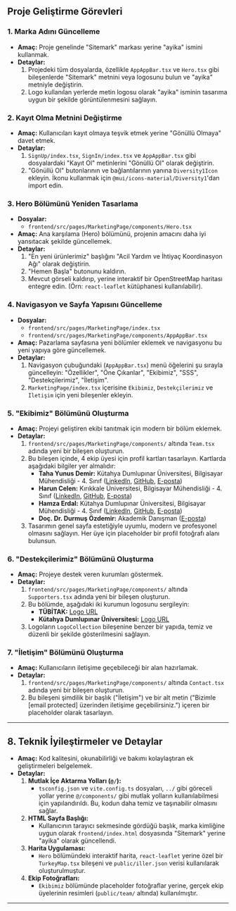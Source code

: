 ## Proje Geliştirme Görevleri

### 1. Marka Adını Güncelleme

-   **Amaç:** Proje genelinde "Sitemark" markası yerine "ayika" ismini kullanmak.
-   **Detaylar:**
    1.  Projedeki tüm dosyalarda, özellikle `AppAppBar.tsx` ve `Hero.tsx` gibi bileşenlerde "Sitemark" metnini veya logosunu bulun ve "ayika" metniyle değiştirin.
    2.  Logo kullanılan yerlerde metin logosu olarak "ayika" isminin tasarıma uygun bir şekilde görüntülenmesini sağlayın.

### 2. Kayıt Olma Metnini Değiştirme

-   **Amaç:** Kullanıcıları kayıt olmaya teşvik etmek yerine "Gönüllü Olmaya" davet etmek.
-   **Detaylar:**
    1.  `SignUp/index.tsx`, `SignIn/index.tsx` ve `AppAppBar.tsx` gibi dosyalardaki "Kayıt Ol" metinlerini "Gönüllü Ol" olarak değiştirin.
    2.  "Gönüllü Ol" butonlarının ve bağlantılarının yanına `Diversity1Icon` ekleyin. İkonu kullanmak için `@mui/icons-material/Diversity1`'dan import edin.

### 3. Hero Bölümünü Yeniden Tasarlama

-   **Dosyalar:**
    -   `frontend/src/pages/MarketingPage/components/Hero.tsx`
-   **Amaç:** Ana karşılama (Hero) bölümünü, projenin amacını daha iyi yansıtacak şekilde güncellemek.
-   **Detaylar:**
    1.  "En yeni ürünlerimiz" başlığını "Acil Yardım ve İhtiyaç Koordinasyon Ağı" olarak değiştirin.
    2.  "Hemen Başla" butonunu kaldırın.
    3.  Mevcut görseli kaldırıp, yerine interaktif bir OpenStreetMap haritası entegre edin. (Örn: `react-leaflet` kütüphanesi kullanılabilir).

### 4. Navigasyon ve Sayfa Yapısını Güncelleme

-   **Dosyalar:**
    -   `frontend/src/pages/MarketingPage/index.tsx`
    -   `frontend/src/pages/MarketingPage/components/AppAppBar.tsx`
-   **Amaç:** Pazarlama sayfasına yeni bölümler eklemek ve navigasyonu bu yeni yapıya göre güncellemek.
-   **Detaylar:**
    1.  Navigasyon çubuğundaki (`AppAppBar.tsx`) menü öğelerini şu sırayla güncelleyin: "Özellikler", "Öne Çıkanlar", "Ekibimiz", "SSS", "Destekçilerimiz", "İletişim".
    2.  `MarketingPage/index.tsx` içerisine `Ekibimiz`, `Destekçilerimiz` ve `İletişim` için yeni bileşenler ekleyin.

### 5. "Ekibimiz" Bölümünü Oluşturma

-   **Amaç:** Projeyi geliştiren ekibi tanıtmak için modern bir bölüm eklemek.
-   **Detaylar:**
    1.  `frontend/src/pages/MarketingPage/components/` altında `Team.tsx` adında yeni bir bileşen oluşturun.
    2.  Bu bileşen içinde, 4 ekip üyesi için profil kartları tasarlayın. Kartlarda aşağıdaki bilgiler yer almalıdır:
        -   **Taha Yunus Demir:** Kütahya Dumlupınar Üniversitesi, Bilgisayar Mühendisliği - 4. Sınıf ([LinkedIn](https://linkedin.com/in/taha-yunus-demir), [GitHub](https://github.com/tahayunusdemir), [E-posta](mailto:tahayunusdemir@gmail.com))
        -   **Harun Celen:** Kırıkkale Üniversitesi, Bilgisayar Mühendisliği - 4. Sınıf ([LinkedIn](https://linkedin.com/in/harun-celen-566665258), [GitHub](https://github.com/HarunCelen), [E-posta](mailto:haruncelen89@gmail.com))
        -   **Hamza Erdal:** Kütahya Dumlupınar Üniversitesi, Bilgisayar Mühendisliği - 4. Sınıf ([LinkedIn](https://linkedin.com/in/hamza-erdal-29b58519b), [GitHub](https://github.com/Toruk-Makto-01), [E-posta](mailto:hamzaerdal123@gmail.com))
        -   **Doç. Dr. Durmuş Özdemir:** Akademik Danışman ([E-posta](mailto:durmus.ozdemir@dpu.edu.tr))
    3.  Tasarımın genel sayfa estetiğiyle uyumlu, modern ve profesyonel olmasını sağlayın. Her üye için placeholder bir profil fotoğrafı alanı bulunsun.

### 6. "Destekçilerimiz" Bölümünü Oluşturma

-   **Amaç:** Projeye destek veren kurumları göstermek.
-   **Detaylar:**
    1.  `frontend/src/pages/MarketingPage/components/` altında `Supporters.tsx` adında yeni bir bileşen oluşturun.
    2.  Bu bölümde, aşağıdaki iki kurumun logosunu sergileyin:
        -   **TÜBİTAK:** [Logo URL](https://tubitak.gov.tr/sites/default/files/2025-02/TUBITAK-Logo_0.svg)
        -   **Kütahya Dumlupınar Üniversitesi:** [Logo URL](https://www.dpu.edu.tr/app/views/panel/ckfinder/userfiles/1/images/logolar/dpu-logo.png)
    3.  Logoların `LogoCollection` bileşenine benzer bir yapıda, temiz ve düzenli bir şekilde gösterilmesini sağlayın.

### 7. "İletişim" Bölümünü Oluşturma

-   **Amaç:** Kullanıcıların iletişime geçebileceği bir alan hazırlamak.
-   **Detaylar:**
    1.  `frontend/src/pages/MarketingPage/components/` altında `Contact.tsx` adında yeni bir bileşen oluşturun.
    2.  Bu bileşeni şimdilik bir başlık ("İletişim") ve bir alt metin ("Bizimle [email protected] üzerinden iletişime geçebilirsiniz.") içeren bir placeholder olarak tasarlayın.

---

## 8. Teknik İyileştirmeler ve Detaylar

-   **Amaç:** Kod kalitesini, okunabilirliği ve bakımı kolaylaştıran ek geliştirmeleri belgelemek.
-   **Detaylar:**
    1.  **Mutlak İçe Aktarma Yolları (`@/`):**
        -   `tsconfig.json` ve `vite.config.ts` dosyaları, `../` gibi göreceli yollar yerine `@/components/` gibi mutlak yolların kullanılabilmesi için yapılandırıldı. Bu, kodun daha temiz ve taşınabilir olmasını sağlar.
    2.  **HTML Sayfa Başlığı:**
        -   Kullanıcının tarayıcı sekmesinde gördüğü başlık, marka kimliğine uygun olarak `frontend/index.html` dosyasında "Sitemark" yerine "ayika" olarak güncellendi.
    3.  **Harita Uygulaması:**
        -   `Hero` bölümündeki interaktif harita, `react-leaflet` yerine özel bir `TurkeyMap.tsx` bileşeni ve `public/iller.json` verisi kullanılarak oluşturulmuştur.
    4.  **Ekip Fotoğrafları:**
        -   `Ekibimiz` bölümünde placeholder fotoğraflar yerine, gerçek ekip üyelerinin resimleri (`public/team/` altında) kullanılmıştır.

---
